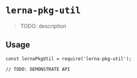 # `lerna-pkg-util`

> TODO: description

## Usage

```
const lernaPkgUtil = require('lerna-pkg-util');

// TODO: DEMONSTRATE API
```
